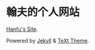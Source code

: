 # 翰夫的个人网站

[Hanfu's Site](https://www.hanfu.us).

Powered by [Jekyll](http://jekyllrb.com/) & [TeXt Theme](https://github.com/kitian616/jekyll-TeXt-theme).